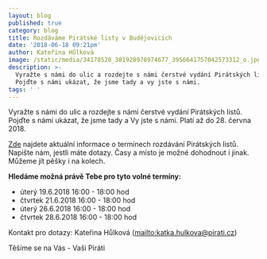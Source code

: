 ```yaml
---
layout: blog
published: true
category: blog
title: Rozdáváme Pirátské listy v Budějovicích
date: '2018-06-18 09:21pm'
author: Kateřina Hůlková
image: /static/media/34178520_381928978974677_3956641757042573312_o.jpg
description: >-
  Vyražte s námi do ulic a rozdejte s námi čerstvé vydání Pirátských listů.
  Pojďte s námi ukázat, že jsme tady a vy jste s námi.
tags: ' '
---
```

Vyražte s námi do ulic a rozdejte s námi čerstvé vydání Pirátských listů. Pojďte s námi ukázat, že jsme tady a Vy jste s námi. Platí až do 28. června 2018. 

[Zde](https://www.facebook.com/events/531317333936656/permalink/538997696501953/?notif_t=event_mall_comment&notif_id=1529349178613086) najdete aktuální informace o termínech rozdávání Pirátských listů. Napište nám, jestli máte dotazy. Časy a místo je možné dohodnout i jinak. Můžeme jít pěšky i na kolech. 

**Hledáme možná právě Tebe pro tyto volné termíny:**

* úterý 19.6.2018 16:00 - 18:00 hod
* čtvrtek 21.6.2018 16:00 - 18:00 hod
* úterý 26.6.2018 16:00 - 18:00 hod
* čtvrtek 28.6.2018 16:00 - 18:00 hod


Kontakt pro dotazy: Kateřina Hůlková (<mailto:katka.hulkova@pirati.cz>)

Těšíme se na Vás - Vaši Piráti
